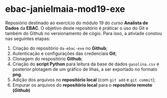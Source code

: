 # ebac-janielmaia-mod19-exe

Reposiório destinado ao exercício do módulo 19 do *curso* **Analista de Dados** da **EBAC**. 
O objetivo deste repositório é práticar o uso do Git e também do Github no versionamento de cógio. 
Para isso, a ativiade constou nas seguintes etapas:

1.  Criação do repositório `da-ebac-exe` no **Github**;
2.  Autenticação e configurações das credenciais **Git**;
3.  Clonagem do respositório **Github**;
4.  Criação do **script Python** para leitura da base de dados `gasolina.csv` e posterior plotagem de um gráfico de lihas, a ser exportado no formato **png**.
5.  Adição dos arquivos no **repositório local** (com `git add` e `git commit`);
6.  Empurar os arquivos do **repositório local** para o **repositório remoto (*Github*)**
